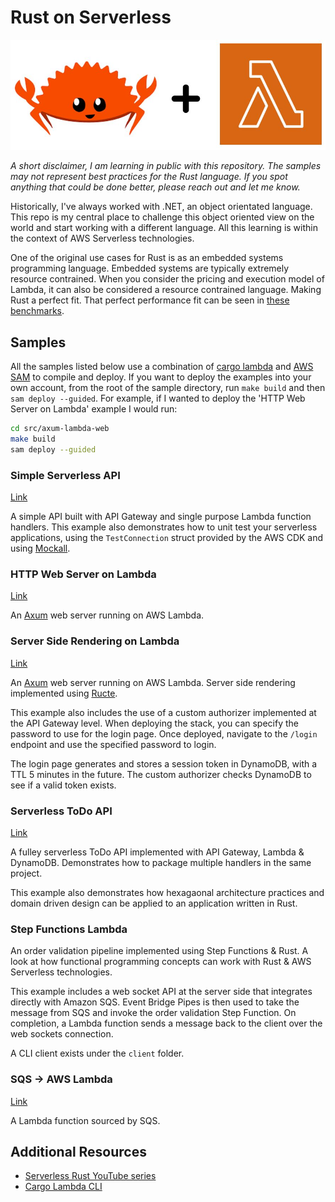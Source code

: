 # Rust on Serverless

![](./assets/rust-programming.jpg)

*A short disclaimer, I am learning in public with this repository. The samples may not represent best practices for the Rust language. If you spot anything that could be done better, please reach out and let me know.*

Historically, I've always worked with .NET, an object orientated language. This repo is my central place to challenge this object oriented view on the world and start working with a different language. All this learning is within the context of AWS Serverless technologies.

One of the original use cases for Rust is as an embedded systems programming language. Embedded systems are typically extremely resource contrained. When you consider the pricing and execution model of Lambda, it can also be considered a resource contrained language. Making Rust a perfect fit. That perfect performance fit can be seen in [these benchmarks](https://github.com/aws-samples/serverless-rust-demo).

## Samples

All the samples listed below use a combination of [cargo lambda](https://www.cargo-lambda.info/) and [AWS SAM](https://aws.amazon.com/serverless/sam/) to compile and deploy. If you want to deploy the examples into your own account, from the root of the sample directory, run `make build` and then `sam deploy --guided`. For example, if I wanted to deploy the 'HTTP Web Server on Lambda' example I would run:

``` bash
cd src/axum-lambda-web
make build
sam deploy --guided
```

### Simple Serverless API

[Link](./src/simple-serverless-api)

A simple API built with API Gateway and single purpose Lambda function handlers. This example also demonstrates how to unit test your serverless applications, using the `TestConnection` struct provided by the AWS CDK and using [Mockall](https://docs.rs/mockall/latest/mockall/).

### HTTP Web Server on Lambda

[Link](./src/axum-lambda-web)

An [Axum](https://github.com/tokio-rs/axum) web server running on AWS Lambda.

### Server Side Rendering on Lambda

[Link](./src/axum-lambda-web-server-side-rendering)

An [Axum](https://github.com/tokio-rs/axum) web server running on AWS Lambda. Server side rendering implemented using [Ructe](https://github.com/kaj/ructe).

This example also includes the use of a custom authorizer implemented at the API Gateway level. When deploying the stack, you can specify the password to use for the login page. Once deployed, navigate to the `/login` endpoint and use the specified password to login.

The login page generates and stores a session token in DynamoDB, with a TTL 5 minutes in the future. The custom authorizer checks DynamoDB to see if a valid token exists.

### Serverless ToDo API

[Link](./src/serverless-todo)

A fulley serverless ToDo API implemented with API Gateway, Lambda & DynamoDB. Demonstrates how to package multiple handlers in the same project.

This example also demonstrates how hexagaonal architecture practices and domain driven design can be applied to an application written in Rust.

### Step Functions Lambda

An order validation pipeline implemented using Step Functions & Rust. A look at how functional programming concepts can work with Rust & AWS Serverless technologies.

This example includes a web socket API at the server side that integrates directly with Amazon SQS. Event Bridge Pipes is then used to take the message from SQS and invoke the order validation Step Function. On completion, a Lambda function sends a message back to the client over the web sockets connection.

A CLI client exists under the `client` folder.

### SQS -> AWS Lambda

[Link](./src/sqs-sourced-lambda)

A Lambda function sourced by SQS.

## Additional Resources

- [Serverless Rust YouTube series](https://www.youtube.com/watch?v=i6FKvK5JQ8o&list=PLCOG9xkUD90KQ1IPQT_m1NbPRXXRFb63s)
- [Cargo Lambda CLI](https://www.cargo-lambda.info/)